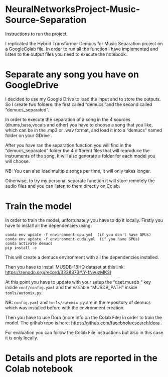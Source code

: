 # NeuralNetworksProject-Music-Source-Separation

Instructions to run the project

I replicated the Hybrid Transformer Demucs for Music Separation project on a GoogleColab file.
In order to run all the function I have implemented and listen to the output files you need to execute the notebook.


# Separate any song you have on GoogleDrive

I decided to use my Google Drive to load the input and to store the outputs. 
So I create two folders: the first called “demucs’”and the second called “demucs_separated”. 

In order to execute the separation of a song in the 4 sources (drums,bass,vocals and other) you have to choose a song that you like, which can be in the .mp3 or .wav format, and load it into a “demucs“ named folder on your GDrive .

After you have ran the separation function you will find in the “demucs_separated” folder the 4 different files that will reproduce the instruments of the song. It will also generate a folder for each model you will choose.

NB: You can also load multiple songs per time, it will only takes longer.

Otherwise, to try my personal separate function it will store remotely the audio files and you can listen to them directly on Colab.

# Train the model

In order to train the model, unfortunately you have to do it locally. 
Firstly you have to install all the dependencies using:

```
conda env update -f environment-cpu.yml  (if you don't have GPUs)
conda env update -f environment-cuda.yml  (if you have GPUs)
conda activate demucs
pip install -e 
```


This will create a demucs environment with all the dependencies installed.

Then you have to install MUSDB-18HQ dataset at this link: https://zenodo.org/record/3338373#.Y-fNvuzMK3I

At this point you have to update with your setup the “dset.musdb “ key inside ```conf/config.yaml``` and the variable “MUSDB_PATH” inside ```tools/automix.py```. 

NB: ```config.yaml``` and ```tools/automix.py``` are in the repository of demucs which was installed before with the environment creation.

Then you have to use Dora (more info on the Colab File) in order to train the model.
The github repo is here: https://github.com/facebookresearch/dora .

For evaluation you can follow the Colab File instructions but also in this case it is only locally.


# Details and plots are reported in the Colab notebook

